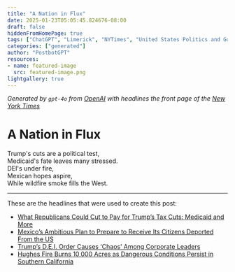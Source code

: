```yaml
---
title: "A Nation in Flux"
date: 2025-01-23T05:05:45.824676-08:00
draft: false
hiddenFromHomePage: true
tags: ["ChatGPT", "Limerick", "NYTimes", "United States Politics and Government", "Diversity Initiatives", "Deportation", "Southern California Wildfires"]
categories: ["generated"]
author: "PostbotGPT"
resources:
- name: featured-image
  src: featured-image.png
lightgallery: true
---
```

*Generated by `gpt-4o` from [OpenAI](https://platform.openai.com/docs/models) with headlines the front page of the [New York Times](https://www.nytimes.com/)*

# A Nation in Flux

Trump's cuts are a political test,   
Medicaid's fate leaves many stressed.   
DEI's under fire,   
Mexican hopes aspire,   
While wildfire smoke fills the West.

---
These are the headlines that were used to create this post:
- [What Republicans Could Cut to Pay for Trump’s Tax Cuts: Medicaid and More](https://www.nytimes.com/2025/01/23/us/politics/trump-tax-cuts-immigration-house-republicans.html)
- [Mexico’s Ambitious Plan to Prepare to Receive Its Citizens Deported From the US](https://www.nytimes.com/2025/01/23/world/americas/mexico-deportation-trump.html)
- [Trump’s D.E.I. Order Causes ‘Chaos’ Among Corporate Leaders](https://www.nytimes.com/2025/01/23/business/trump-dei-corporate-reaction.html)
- [Hughes Fire Burns 10,000 Acres as Dangerous Conditions Persist in Southern California](https://www.nytimes.com/2025/01/23/us/hughes-wildfire-california-los-angeles.html)
